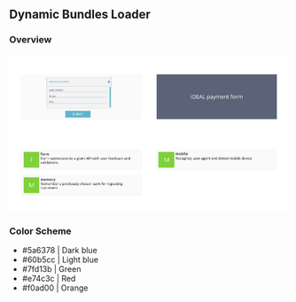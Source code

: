 ## Dynamic Bundles Loader

### Overview 

![](.github/readme.png)

### Color Scheme

- #5a6378 | Dark blue
- #60b5cc | Light blue
- #7fd13b | Green
- #e74c3c | Red
- #f0ad00 | Orange
